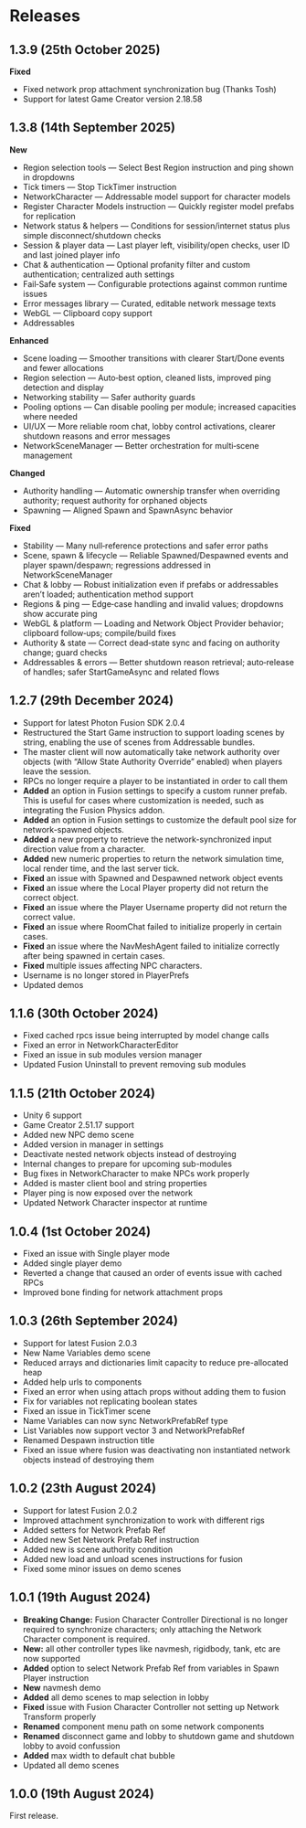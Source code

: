 # Releases

## 1.3.9 (25th October 2025) <a href="#id-139-25th-october-2025" id="id-139-25th-october-2025"></a>

**Fixed**

* Fixed network prop attachment synchronization bug (Thanks Tosh)
* Support for latest Game Creator version 2.18.58

## 1.3.8 (14th September 2025)

**New**

* Region selection tools — Select Best Region instruction and ping shown in dropdowns
* Tick timers — Stop TickTimer instruction
* NetworkCharacter — Addressable model support for character models
* Register Character Models instruction — Quickly register model prefabs for replication
* Network status & helpers — Conditions for session/internet status plus simple disconnect/shutdown checks
* Session & player data — Last player left, visibility/open checks, user ID and last joined player info
* Chat & authentication — Optional profanity filter and custom authentication; centralized auth settings
* Fail‑Safe system — Configurable protections against common runtime issues
* Error messages library — Curated, editable network message texts
* WebGL — Clipboard copy support
* Addressables

**Enhanced**

* Scene loading — Smoother transitions with clearer Start/Done events and fewer allocations
* Region selection — Auto‑best option, cleaned lists, improved ping detection and display
* Networking stability — Safer authority guards
* Pooling options — Can disable pooling per module; increased capacities where needed
* UI/UX — More reliable room chat, lobby control activations, clearer shutdown reasons and error messages
* NetworkSceneManager — Better orchestration for multi‑scene management

**Changed**

* Authority handling — Automatic ownership transfer when overriding authority; request authority for orphaned objects
* Spawning — Aligned Spawn and SpawnAsync behavior

**Fixed**

* Stability — Many null‑reference protections and safer error paths
* Scene, spawn & lifecycle — Reliable Spawned/Despawned events and player spawn/despawn; regressions addressed in NetworkSceneManager
* Chat & lobby — Robust initialization even if prefabs or addressables aren’t loaded; authentication method support
* Regions & ping — Edge‑case handling and invalid values; dropdowns show accurate ping
* WebGL & platform — Loading and Network Object Provider behavior; clipboard follow‑ups; compile/build fixes
* Authority & state — Correct dead‑state sync and facing on authority change; guard checks
* Addressables & errors — Better shutdown reason retrieval; auto‑release of handles; safer StartGameAsync and related flows

## 1.2.7 (29th December 2024)

* Support for latest Photon Fusion SDK 2.0.4
* Restructured the Start Game instruction to support loading scenes by string, enabling the use of scenes from Addressable bundles.
* The master client will now automatically take network authority over objects (with “Allow State Authority Override” enabled) when players leave the session.
* RPCs no longer require a player to be instantiated in order to call them
* **Added** an option in Fusion settings to specify a custom runner prefab. This is useful for cases where customization is needed, such as integrating the Fusion Physics addon.
* **Added** an option in Fusion settings to customize the default pool size for network-spawned objects.
* **Added** a new property to retrieve the network-synchronized input direction value from a character.
* **Added** new numeric properties to return the network simulation time, local render time, and the last server tick.
* **Fixed** an issue with Spawned and Despawned network object events
* **Fixed** an issue where the Local Player property did not return the correct object.
* **Fixed** an issue where the Player Username property did not return the correct value.
* **Fixed** an issue where RoomChat failed to initialize properly in certain cases.
* **Fixed** an issue where the NavMeshAgent failed to initialize correctly after being spawned in certain cases.
* **Fixed** multiple issues affecting NPC characters.
* Username is no longer stored in PlayerPrefs
* Updated demos

## 1.1.6 (30th October 2024)

* Fixed cached rpcs issue being interrupted by model change calls
* Fixed an error in NetworkCharacterEditor
* Fixed an issue in sub modules version manager
* Updated Fusion Uninstall to prevent removing sub modules

## 1.1.5 (21th October 2024)

* Unity 6 support
* Game Creator 2.51.17 support
* Added new NPC demo scene
* Added version in manager in settings
* Deactivate nested network objects instead of destroying
* Internal changes to prepare for upcoming sub-modules
* Bug fixes in NetworkCharacter to make NPCs work properly
* Added is master client bool and string properties
* Player ping is now exposed over the network
* Updated Network Character inspector at runtime

## 1.0.4 (1st October 2024)

* Fixed an issue with Single player mode
* Added single player demo
* Reverted a change that caused an order of events issue with cached RPCs
* Improved bone finding for network attachment props

## 1.0.3 (26th September 2024)

* Support for latest Fusion 2.0.3
* New Name Variables demo scene
* Reduced arrays and dictionaries limit capacity to reduce pre-allocated heap
* Added help urls to components
* Fixed an error when using attach props without adding them to fusion
* Fix for variables not replicating boolean states
* Fixed an issue in TickTimer scene
* Name Variables can now sync NetworkPrefabRef type
* List Variables now support vector 3 and NetworkPrefabRef
* Renamed Despawn instruction title
* Fixed an issue where fusion was deactivating non instantiated network objects instead of destroying them

## 1.0.2 (23th August 2024)

* Support for latest Fusion 2.0.2
* Improved attachment synchronization to work with different rigs
* Added setters for Network Prefab Ref
* Added new Set Network Prefab Ref instruction
* Added new is scene authority condition
* Added new load and unload scenes instructions for fusion
* Fixed some minor issues on demo scenes

## 1.0.1 (19th August 2024)

* **Breaking Change:** Fusion Character Controller Directional is no longer required to synchronize characters; only attaching the Network Character component is required.
* **New:** all other controller types like navmesh, rigidbody, tank, etc are now supported
* **Added** option to select Network Prefab Ref from variables in Spawn Player instruction
* **New** navmesh demo
* **Added** all demo scenes to map selection in lobby
* **Fixed** issue with Fusion Character Controller not setting up Network Transform properly
* **Renamed** component menu path on some network components
* **Renamed** disconnect game and lobby to shutdown game and shutdown lobby to avoid confussion
* **Added** max width to default chat bubble
* Updated all demo scenes

## 1.0.0 (19th August 2024)

First release.
